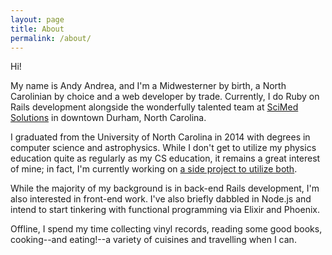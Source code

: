 ```yaml
---
layout: page
title: About
permalink: /about/
---
```


Hi!

My name is Andy Andrea, and I'm a Midwesterner by birth, a North Carolinian by
choice and a web developer by trade. Currently, I do Ruby on Rails development
alongside the wonderfully talented team at [SciMed
Solutions](http://scimedsolutions.com) in downtown Durham, North Carolina.

I graduated from the University of North Carolina in 2014 with degrees in
computer science and astrophysics. While I don't get to utilize my physics
education quite as regularly as my CS education, it remains a great interest of
mine; in fact, I'm currently working on [a side project to utilize
both](https://github.com/andycandrea/polaris).

While the majority of my background is in back-end Rails development, I'm also
interested in front-end work. I've also briefly dabbled in Node.js and
intend to start tinkering with functional programming via Elixir and Phoenix.

Offline, I spend my time collecting vinyl records, reading some good books,
cooking--and eating!--a variety of cuisines and travelling when I can.
